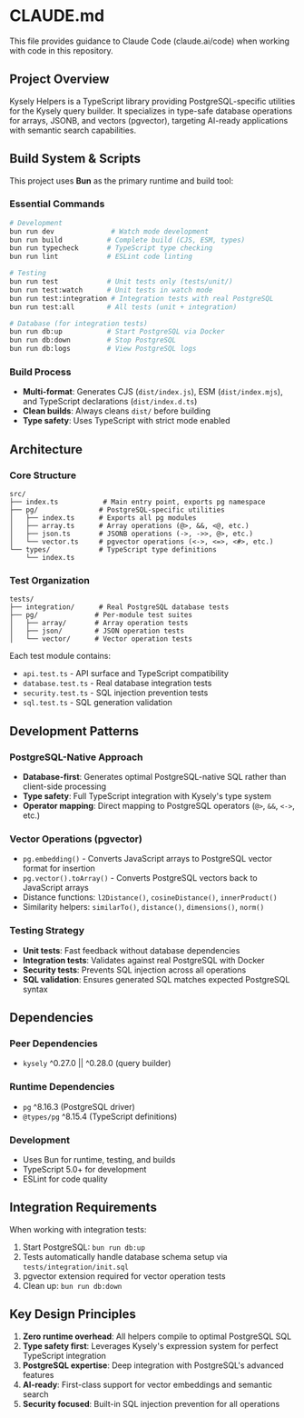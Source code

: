 # CLAUDE.md

This file provides guidance to Claude Code (claude.ai/code) when working with code in this repository.

## Project Overview

Kysely Helpers is a TypeScript library providing PostgreSQL-specific utilities for the Kysely query builder. It specializes in type-safe database operations for arrays, JSONB, and vectors (pgvector), targeting AI-ready applications with semantic search capabilities.

## Build System & Scripts

This project uses **Bun** as the primary runtime and build tool:

### Essential Commands

```bash
# Development
bun run dev              # Watch mode development
bun run build           # Complete build (CJS, ESM, types)
bun run typecheck       # TypeScript type checking
bun run lint            # ESLint code linting

# Testing
bun run test            # Unit tests only (tests/unit/)
bun run test:watch      # Unit tests in watch mode
bun run test:integration # Integration tests with real PostgreSQL
bun run test:all        # All tests (unit + integration)

# Database (for integration tests)
bun run db:up           # Start PostgreSQL via Docker
bun run db:down         # Stop PostgreSQL
bun run db:logs         # View PostgreSQL logs
```

### Build Process
- **Multi-format**: Generates CJS (`dist/index.js`), ESM (`dist/index.mjs`), and TypeScript declarations (`dist/index.d.ts`)
- **Clean builds**: Always cleans `dist/` before building
- **Type safety**: Uses TypeScript with strict mode enabled

## Architecture

### Core Structure
```
src/
├── index.ts           # Main entry point, exports pg namespace
├── pg/               # PostgreSQL-specific utilities
│   ├── index.ts      # Exports all pg modules
│   ├── array.ts      # Array operations (@>, &&, <@, etc.)
│   ├── json.ts       # JSONB operations (->, ->>, @>, etc.)
│   └── vector.ts     # pgvector operations (<->, <=>, <#>, etc.)
└── types/            # TypeScript type definitions
    └── index.ts
```

### Test Organization
```
tests/
├── integration/      # Real PostgreSQL database tests
├── pg/              # Per-module test suites
│   ├── array/       # Array operation tests
│   ├── json/        # JSON operation tests
│   └── vector/      # Vector operation tests
```

Each test module contains:
- `api.test.ts` - API surface and TypeScript compatibility
- `database.test.ts` - Real database integration tests
- `security.test.ts` - SQL injection prevention tests
- `sql.test.ts` - SQL generation validation

## Development Patterns

### PostgreSQL-Native Approach
- **Database-first**: Generates optimal PostgreSQL-native SQL rather than client-side processing
- **Type safety**: Full TypeScript integration with Kysely's type system
- **Operator mapping**: Direct mapping to PostgreSQL operators (`@>`, `&&`, `<->`, etc.)

### Vector Operations (pgvector)
- `pg.embedding()` - Converts JavaScript arrays to PostgreSQL vector format for insertion
- `pg.vector().toArray()` - Converts PostgreSQL vectors back to JavaScript arrays
- Distance functions: `l2Distance()`, `cosineDistance()`, `innerProduct()`
- Similarity helpers: `similarTo()`, `distance()`, `dimensions()`, `norm()`

### Testing Strategy
- **Unit tests**: Fast feedback without database dependencies
- **Integration tests**: Validates against real PostgreSQL with Docker
- **Security tests**: Prevents SQL injection across all operations
- **SQL validation**: Ensures generated SQL matches expected PostgreSQL syntax

## Dependencies

### Peer Dependencies
- `kysely` ^0.27.0 || ^0.28.0 (query builder)

### Runtime Dependencies
- `pg` ^8.16.3 (PostgreSQL driver)
- `@types/pg` ^8.15.4 (TypeScript definitions)

### Development
- Uses Bun for runtime, testing, and builds
- TypeScript 5.0+ for development
- ESLint for code quality

## Integration Requirements

When working with integration tests:
1. Start PostgreSQL: `bun run db:up`
2. Tests automatically handle database schema setup via `tests/integration/init.sql`
3. pgvector extension required for vector operation tests
4. Clean up: `bun run db:down`

## Key Design Principles

1. **Zero runtime overhead**: All helpers compile to optimal PostgreSQL SQL
2. **Type safety first**: Leverages Kysely's expression system for perfect TypeScript integration
3. **PostgreSQL expertise**: Deep integration with PostgreSQL's advanced features
4. **AI-ready**: First-class support for vector embeddings and semantic search
5. **Security focused**: Built-in SQL injection prevention for all operations